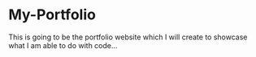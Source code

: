 # My-Portfolio

This is going to be the portfolio website which I will create to showcase what I am able to do with code...
